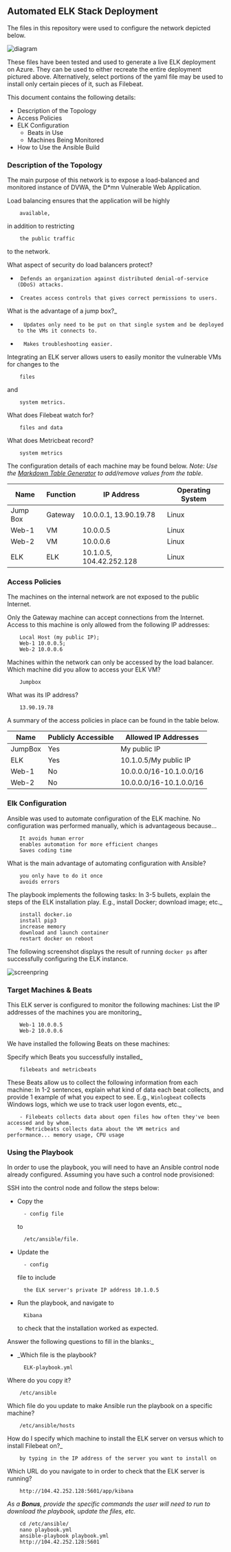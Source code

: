 ## Automated ELK Stack Deployment

The files in this repository were used to configure the network depicted below.

![diagram](images\RedTeam-Network.png)

These files have been tested and used to generate a live ELK deployment on Azure. They can be used to either recreate the entire deployment pictured above. Alternatively, select portions of the yaml file may be used to install only certain pieces of it, such as Filebeat.

  [](scripts\elk-playbook.yml)
  [](scripts\filebeat-playbook.yml)
  [](scripts\filebeat-config.yml)
  [](scripts\metricbeat-playbook.yml)
  [](scripts\metricbeat-config.yml)
  
This document contains the following details:
- Description of the Topology
- Access Policies
- ELK Configuration
  - Beats in Use
  - Machines Being Monitored
- How to Use the Ansible Build


### Description of the Topology

The main purpose of this network is to expose a load-balanced and monitored instance of DVWA, the D*mn Vulnerable Web Application.

Load balancing ensures that the application will be highly 

        available, 
in addition to restricting 

        the public traffic
to the network.

What aspect of security do load balancers protect? 
 
 -      Defends an organization against distributed denial-of-service (DDoS) attacks.
 -      Creates access controls that gives correct permissions to users.
 
 
What is the advantage of a jump box?_ 
 
-       Updates only need to be put on that single system and be deployed to the VMs it connects to.
-       Makes troubleshooting easier.

Integrating an ELK server allows users to easily monitor the vulnerable VMs for changes to the 

        files 
and 
        
        system metrics.
What does Filebeat watch for?

        files and data
What does Metricbeat record?

        system metrics

The configuration details of each machine may be found below.
_Note: Use the [Markdown Table Generator](http://www.tablesgenerator.com/markdown_tables) to add/remove values from the table_.

| Name     | Function | IP Address | Operating System |
|----------|----------|------------|------------------|
| Jump Box | Gateway  | 10.0.0.1, 13.90.19.78   | Linux            |
| Web-1    |    VM    | 10.0.0.5   | Linux            |
| Web-2    |    VM    | 10.0.0.6   | Linux            |
| ELK      |    ELK   | 10.1.0.5, 104.42.252.128   | Linux            |

### Access Policies

The machines on the internal network are not exposed to the public Internet. 

Only the Gateway machine can accept connections from the Internet. Access to this machine is only allowed from the following IP addresses:

        Local Host (my public IP); 
        Web-1 10.0.0.5; 
        Web-2 10.0.0.6

Machines within the network can only be accessed by the load balancer.
Which machine did you allow to access your ELK VM?
 
        Jumpbox 
What was its IP address?

        13.90.19.78

A summary of the access policies in place can be found in the table below.

| Name     | Publicly Accessible | Allowed IP Addresses  |
|----------|---------------------|---------------------- |
| JumpBox  |  Yes                |My public IP           |
| ELK      |  Yes                |10.1.0.5/My public IP  |
| Web-1    |  No                 |10.0.0.0/16-10.1.0.0/16|
| Web-2    |  No                 |10.0.0.0/16-10.1.0.0/16|
### Elk Configuration


Ansible was used to automate configuration of the ELK machine. No configuration was performed manually, which is advantageous because...

        It avoids human error
        enables automation for more efficient changes
        Saves coding time
        

What is the main advantage of automating configuration with Ansible? 

        you only have to do it once
        avoids errors

The playbook implements the following tasks:
In 3-5 bullets, explain the steps of the ELK installation play. E.g., install Docker; download image; etc._
 
        install docker.io
        install pip3
        increase memory
        download and launch container
        restart docker on reboot

The following screenshot displays the result of running `docker ps` after successfully configuring the ELK instance.

![screenpring](images\docker-ps.png)

### Target Machines & Beats
This ELK server is configured to monitor the following machines:
List the IP addresses of the machines you are monitoring_

        Web-1 10.0.0.5  
        Web-2 10.0.0.6
We have installed the following Beats on these machines:

Specify which Beats you successfully installed_
 
        filebeats and metricbeats

These Beats allow us to collect the following information from each machine:
In 1-2 sentences, explain what kind of data each beat collects, and provide 1 example of what you expect to see. E.g., `Winlogbeat` collects Windows logs, which we use to track user logon events, etc._

        - Filebeats collects data about open files how often they've been accessed and by whom.
        - Metricbeats collects data about the VM metrics and performance... memory usage, CPU usage

### Using the Playbook
In order to use the playbook, you will need to have an Ansible control node already configured. Assuming you have such a control node provisioned: 

SSH into the control node and follow the steps below:
- Copy the 

        - config file 
  to 

        /etc/ansible/file.

- Update the 
 
        - config 
  file to include 

        the ELK server's private IP address 10.1.0.5
- Run the playbook, and navigate to 
        
        Kibana 
  to check that the installation worked as expected.

Answer the following questions to fill in the blanks:_
- _Which file is the playbook? 

        ELK-playbook.yml 
Where do you copy it? 

        /etc/ansible
Which file do you update to make Ansible run the playbook on a specific machine? 

        /etc/ansible/hosts
       
  How do I specify which machine to install the ELK server on versus which to install Filebeat on?_ 

        by typing in the IP address of the server you want to install on
Which URL do you navigate to in order to check that the ELK server is running? 

        http://104.42.252.128:5601/app/kibana

_As a **Bonus**, provide the specific commands the user will need to run to download the playbook, update the files, etc._ 

        cd /etc/ansible/ 
        nano playbook.yml 
        ansible-playbook playbook.yml
        http://104.42.252.128:5601
